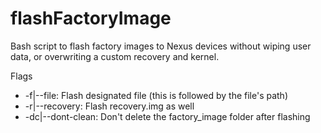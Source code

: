 # flashFactoryImage
Bash script to flash factory images to Nexus devices without wiping user data, or overwriting a custom recovery and kernel.

Flags
* -f|--file:        Flash designated file (this is followed by the file's path)
* -r|--recovery:    Flash recovery.img as well
* -dc|--dont-clean: Don't delete the factory_image folder after flashing
